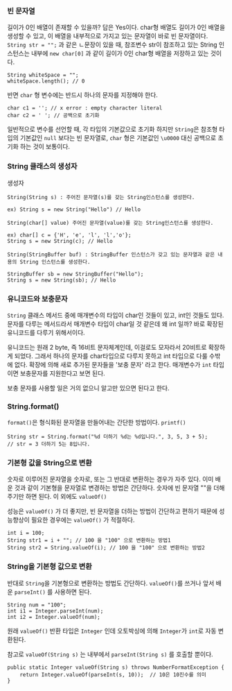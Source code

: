 
### 빈 문자열
길이가 0인 배열이 존재할 수 있을까? 답은 Yes이다. char형 배열도 길이가 0인 배열을 생성할 수 있고, 이 배열을 내부적으로 가지고 있는 문자열이 바로 빈 문자열이다.  `String str = "";` 과 같은 ㄴ문장이 있을 때, 참조변수 str이 참조하고 있는 String 인스턴스는 내부에 `new char[0]` 과 같이 길이가 0인 char형 배열을 저장하고 있는 것이다.

```
String whiteSpace = "";  
whiteSpace.length(); // 0
```


반면 `char` 형 변수에는 반드시 하나의 문자를 지정해야 한다.

```
char c1 = ''; // x error : empty character literal
char c2 = ' '; // 공백으로 초기화
```


일반적으로 변수를 선언할 때, 각 타입의 기본값으로 초기화 하지만 `String`은 참조형 타입의 기본값인 `null` 보다는 빈 문자열로, `char` 형은 기본값인 `\u0000` 대신 공백으로 초기화 하는 것이 보통이다.


### String 클래스의 생성자

생성자

```
String(String s) : 주어진 문자열(s)를 갖는 String인스턴스를 생성한다.

ex) String s = new String("Hello") // Hello

String(char[] value) 주어진 문자열(value)를 갖는 String인스턴스를 생성한다.

ex) char[] c = {'H', 'e', 'l', 'l','o'};
String s = new String(c); // Hello

String(StringBuffer buf) : StringBuffer 인스턴스가 갖고 있는 문자열과 같은 내용의 String 인스턴스를 생성한다.

StringBuffer sb = new StringBuffer("Hello");
String s = new String(sb); // Hello
```


### 유니코드와 보충문자

`String` 클래스 메서드 중에 매개변수의 타입이 char인 것들이 있고, int인 것들도 있다. 문자를 다루는 메서드라서 매개변수 타입이 char일 것 같은데 왜 int 일까? 바로 확장된 유니코드를 다루기 위해서이다.

유니코드는 원래 2 byte, 즉 16비트 문자체계인데, 이걸로도 모자라서 20비트로 확장하게 되었다. 그래서 하나의 문자를 char타입으로 다루지 못하고 int 타입으로 다룰 수밖에 없다. 확장에 의해 새로 추가된 문자들을 '보충 문자' 라고 한다. 매개변수가 `int` 타입이면 보충문자를 지원한다고 보면 된다.

보충 문자를 사용할 일은 거의 없으니 알고만 있으면 된다고 한다.


### String.format()

`format()`은 형식화된 문자열을 만들어내는 간단한 방법이다. `printf()`
```
String str = String.format("%d 더하기 %d는 %d입니다.", 3, 5, 3 + 5);
// str = 3 더하기 5는 8입니다.
```


### 기본형 값을 String으로 변환
숫자로 이루어진 문자열을 숫자로, 또는 그 반대로 변환하는 경우가 자주 있다. 이미 배운 것과 같이 기본형을 문자열로 변경하는 방법은 간단하다. 숫자에 빈 문자열 ""을 더해주기만 하면 된다. 이 외에도 `valueOf()`

성능은 `valueOf()` 가 더 좋지만, 빈 문자열을 더하는 방법이 간단하고 편하기 때문에 성능향상이 필요한 경우에는 `valueOf()` 가 적절하다.

```
int i = 100;
String str1 = i + ""; // 100 을 "100" 으로 변환하는 방법1
String str2 = String.valueOf(i); // 100 을 "100" 으로 변환하는 방법2
```


### String을 기본형 값으로 변환

반대로 `String`을 기본형으로 변환하는 방법도 간단하다. `valueOf()`를 쓰거나 앞서 배운 `parseInt()` 를 사용하면 된다.

```
String num = "100";  
int i1 = Integer.parseInt(num);  
int i2 = Integer.valueOf(num);
```

원래 `valueOf()` 반환 타입은 `Integer` 인데 오토박싱에 의해 `Integer`가  `int`로 자동 변환된다.

참고로 `valueOf(String s)` 는 내부에서 `parseInt(String s)` 를 호출할 뿐이다.

```
public static Integer valueOf(String s) throws NumberFormatException {  
    return Integer.valueOf(parseInt(s, 10));  // 10은 10진수를 의미
}
```

